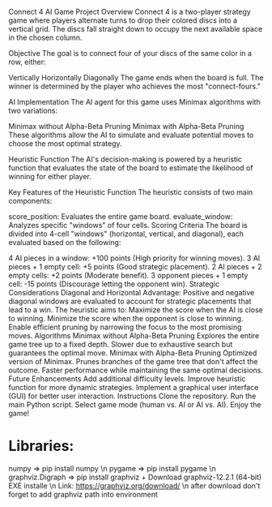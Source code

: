 Connect 4 AI Game Project
Overview
Connect 4 is a two-player strategy game where players alternate turns to drop their colored discs into a vertical grid. The discs fall straight down to occupy the next available space in the chosen column.

Objective
The goal is to connect four of your discs of the same color in a row, either:

Vertically
Horizontally
Diagonally
The game ends when the board is full. The winner is determined by the player who achieves the most "connect-fours."

AI Implementation
The AI agent for this game uses Minimax algorithms with two variations:

Minimax without Alpha-Beta Pruning
Minimax with Alpha-Beta Pruning
These algorithms allow the AI to simulate and evaluate potential moves to choose the most optimal strategy.

Heuristic Function
The AI's decision-making is powered by a heuristic function that evaluates the state of the board to estimate the likelihood of winning for either player.

Key Features of the Heuristic Function
The heuristic consists of two main components:

score_position: Evaluates the entire game board.
evaluate_window: Analyzes specific "windows" of four cells.
Scoring Criteria
The board is divided into 4-cell "windows" (horizontal, vertical, and diagonal), each evaluated based on the following:

4 AI pieces in a window: +100 points (High priority for winning moves).
3 AI pieces + 1 empty cell: +5 points (Good strategic placement).
2 AI pieces + 2 empty cells: +2 points (Moderate benefit).
3 opponent pieces + 1 empty cell: -15 points (Discourage letting the opponent win).
Strategic Considerations
Diagonal and Horizontal Advantage: Positive and negative diagonal windows are evaluated to account for strategic placements that lead to a win.
The heuristic aims to:
Maximize the score when the AI is close to winning.
Minimize the score when the opponent is close to winning.
Enable efficient pruning by narrowing the focus to the most promising moves.
Algorithms
Minimax without Alpha-Beta Pruning
Explores the entire game tree up to a fixed depth.
Slower due to exhaustive search but guarantees the optimal move.
Minimax with Alpha-Beta Pruning
Optimized version of Minimax.
Prunes branches of the game tree that don't affect the outcome.
Faster performance while maintaining the same optimal decisions.
Future Enhancements
Add additional difficulty levels.
Improve heuristic function for more dynamic strategies.
Implement a graphical user interface (GUI) for better user interaction.
Instructions
Clone the repository.
Run the main Python script.
Select game mode (human vs. AI or AI vs. AI).
Enjoy the game!

# Libraries:
numpy => pip install numpy \n
pygame => pip install pygame \n
graphviz.Digraph => pip install graphviz + Download graphviz-12.2.1 (64-bit) EXE installe \n
Link: https://graphviz.org/download/ \n
after download don't forget to add graphviz path into environment
